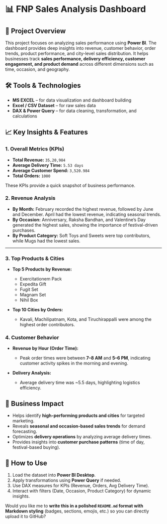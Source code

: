 # 📊 FNP Sales Analysis Dashboard

## 📌 Project Overview

This project focuses on analyzing sales performance using **Power BI**. The dashboard provides deep insights into revenue, customer behavior, order trends, product performance, and city-level sales distribution. It helps businesses track **sales performance, delivery efficiency, customer engagement, and product demand** across different dimensions such as time, occasion, and geography.

## 🛠 Tools & Technologies

* **MS EXCEL** – for data visualization and dashboard building
* **Excel / CSV Dataset** – for raw sales data
* **DAX & Power Query** – for data cleaning, transformation, and calculations


## 📈 Key Insights & Features

### 1. **Overall Metrics (KPIs)**

* **Total Revenue:** `35,20,984`
* **Average Delivery Time:** `5.53 days`
* **Average Customer Spend:** `3,520.984`
* **Total Orders:** `1000`

These KPIs provide a quick snapshot of business performance.


### 2. **Revenue Analysis**

* **By Month:** February recorded the highest revenue, followed by June and December. April had the lowest revenue, indicating seasonal trends.
* **By Occasion:** Anniversary, Raksha Bandhan, and Valentine’s Day generated the highest sales, showing the importance of festival-driven purchases.
* **By Product Category:** Soft Toys and Sweets were top contributors, while Mugs had the lowest sales.

---

### 3. **Top Products & Cities**

* **Top 5 Products by Revenue:**

  * Exercitationem Pack
  * Expedita Gift
  * Fugit Set
  * Magnam Set
  * Nihil Box

* **Top 10 Cities by Orders:**

  * Kavali, Machilipatnam, Kota, and Tiruchirappalli were among the highest order contributors.


### 4. **Customer Behavior**

* **Revenue by Hour (Order Time):**

  * Peak order times were between **7–8 AM** and **5–6 PM**, indicating customer activity spikes in the morning and evening.

* **Delivery Analysis:**

  * Average delivery time was \~5.5 days, highlighting logistics efficiency.


## 🎯 Business Impact

* Helps identify **high-performing products and cities** for targeted marketing.
* Reveals **seasonal and occasion-based sales trends** for demand forecasting.
* Optimizes **delivery operations** by analyzing average delivery times.
* Provides insights into **customer purchase patterns** (time of day, festival-based buying).


## 📌 How to Use

1. Load the dataset into **Power BI Desktop**.
2. Apply transformations using **Power Query** if needed.
3. Use DAX measures for KPIs (Revenue, Orders, Avg Delivery Time).
4. Interact with filters (Date, Occasion, Product Category) for dynamic insights.


Would you like me to **write this in a polished `README.md` format with Markdown styling** (badges, sections, emojis, etc.) so you can directly upload it to GitHub?
